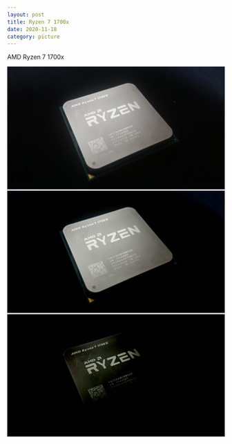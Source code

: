 ```yaml
---
layout: post
title: Ryzen 7 1700x
date: 2020-11-18
category: picture
---
```


AMD Ryzen 7 1700x

![Ryzen 7 1700x 1](/media/picture/20201118/20201118_090043.jpg)
![Ryzen 7 1700x 2](/media/picture/20201118/20201118_090201.jpg)
![Ryzen 7 1700x 3](/media/picture/20201118/20201118_114551.jpg)